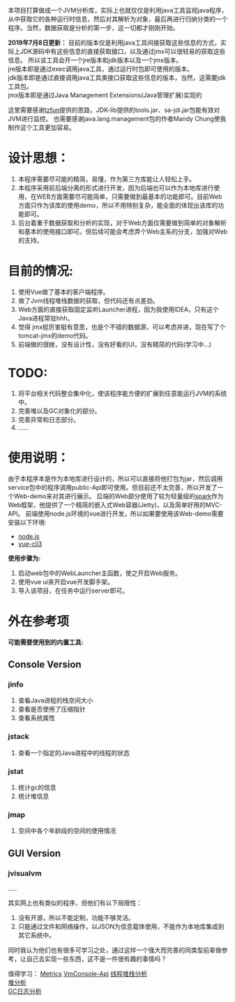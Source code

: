 本项目打算做成一个JVM分析库，实际上也就仅仅是利用java工具监视java程序，从中获取它的各种运行时信息，然后对其解析为对象，最后再进行归纳分类的一个程序。当然，数据获取是分析的第一步，这一切都才刚刚开始。

**2019年7月8日更新：**
目前的版本仅是利用java工具间接获取这些信息的方式，实际上JDK源码中有这些信息的直接获取接口，以及通过jmx可以很轻易的获取这些信息。
所以该工具会开一个jre版本和jdk版本以及一个jmx版本。  
jre版本即是通过exec调用java工具，通过运行时包即可使用的版本。  
jdk版本即是通过直接调用java工具类接口获取这些信息的版本，当然，这需要jdk工具包。  
jmx版本即是通过Java Management Extensions(Java管理扩展)实现的

这里需要感谢[tzfun](https://github.com/tzfun)提供的思路，JDK-lib提供的tools.jar、sa-jdi.jar包能有效对JVM进行监控。
也需要感谢java.lang.management包的作者Mandy Chung使我制作这个工具更加容易。

# 设计思想：
1. 本程序需要尽可能的精简，易懂，作为第三方库能让人轻松上手。
2. 本程序采用前后端分离的形式进行开发，因为后端也可以作为本地库进行使用，在WEB方面需要尽可能简单，只需要做到最基本的功能即可。目前Web方面只作为该库的使用demo，所以不用特别复杂，能全面的体现出该库的功能即可。
3. 后台着重于数据获取和分析的实现，对于Web方面仅需要做到简单的对象解析和基本的使用接口即可。但后续可能会考虑弄个Web主系的分支，加强对Web的支持。

# 目前的情况:  
1. 使用Vue做了基本的客户端程序。
2. 做了Jvm线程堆栈数据的获取，但代码还有点差劲。
3. Web方面的直接获取固定监听Launcher进程，因为我使用IDEA，只有这个Java进程常驻hhh。
4. 觉得 jmx挺厉害挺有意思，也是个不错的数据源，可以考虑并进，现在写了个tomcat-jmx的demo代码。
5. 前端做的很挫，没有设计性，没有好看的UI，没有精简的代码(学习中...)

# TODO:  
1. 将平台相关代码整合集中化，使该程序能方便的扩展到任意能运行JVM的系统中。
2. 完善堆以及GC对象化的部分。
3. 完善异常和日志部分。  
4. ......

# 使用说明：
由于本程序本是作为本地库进行设计的，所以可以直接将他打包为jar，然后调用service包中的程序调用public-Api即可使用。但目前还不太完善，所以开发了一个Web-demo来对其进行展示。
后端的Web部分使用了较为轻量级的[spark](http://sparkjava.com/)作为Web框架，他提供了一个精简的嵌入式Web容器(Jetty)，以及简单好用的MVC-API。
前端使用node.js环境的vue进行开发，所以如果要使用该Web-demo需要安装以下环境:
- [node.js](https://nodejs.org/en/)
- [vue-cli3](https://cli.vuejs.org/)

**使用步骤为:**  
1. 启动web包中的WebLauncher主函数，使之开启Web服务。
2. 使用vue ui来开启vue开发脚手架。
3. 导入该项目，在任务中运行server即可。




# 外在参考项
**可能需要使用到的内置工具:**
## Console Version
### jinfo 
1. 查看Java进程的栈空间大小
2. 查看是否使用了压缩指针
3. 查看系统属性


### jstack
1. 查看一个指定的Java进程中的线程的状态

### jstat
1. 统计gc的信息
2. 统计堆信息

### jmap
1. 空间中各个年龄段的空间的使用情况


## GUI Version
### jvisualvm
.....


其实网上也有类似的程序，但他们有以下局限性：
1. 没有开源，所以不能定制，功能不够灵活。
2. 只能通过文件和网络操作，以JSON为信息载体使用，不能作为本地库集成到其它系统中。

同时我认为他们也有很多可学习之处，通过这样一个强大而完善的同类型前辈做参考，让自己去实现一些东西，这不是一件很有趣的事情吗？

值得学习：
[Metrics](https://metrics.dropwizard.io/3.1.0)
[VmConsole-Api](https://github.com/tzfun/VmConsole-Api)
[线程堆栈分析](https://www.fastthread.io/index.jsp)  
[堆分析](https://heaphero.io/)  
[GC日志分析](https://gceasy.io/)